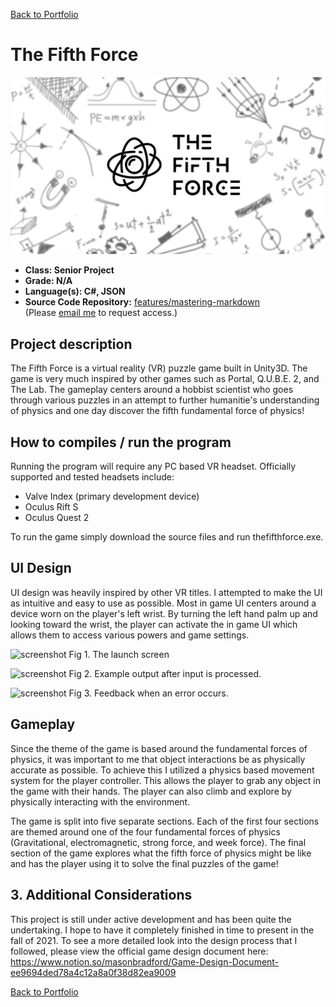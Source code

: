 [Back to Portfolio](./)

The Fifth Force
===============
![titleArt](images/TFFLogo.png)
-   **Class: Senior Project** 
-   **Grade: N/A**
-   **Language(s): C#, JSON**
-   **Source Code Repository:** [features/mastering-markdown](https://guides.github.com/features/mastering-markdown/)  
    (Please [email me](mailto:example@csustudent.net?subject=GitHub%20Access) to request access.)

## Project description

The Fifth Force is a virtual reality (VR) puzzle game built in Unity3D. The game is very much inspired by other games such as Portal, Q.U.B.E. 2, and The Lab. The gameplay centers around a hobbist scientist who goes through various puzzles in an attempt to further humanitie's understanding of physics and one day discover the fifth fundamental force of physics!

## How to compiles / run the program

Running the program will require any PC based VR headset. Officially supported and tested headsets include:
- Valve Index (primary development device)
- Oculus Rift S
- Oculus Quest 2

To run the game simply download the source files and run thefifthforce.exe.

## UI Design

UI design was heavily inspired by other VR titles. I attempted to make the UI as intuitive and easy to use as possible. Most in game UI centers around a device worn on the player's left wrist. By turning the left hand palm up and looking toward the wrist, the player can activate the in game UI which allows them to access various powers and game settings.

![screenshot](images/dummy_thumbnail.jpg)
Fig 1. The launch screen

![screenshot](images/dummy_thumbnail.jpg)
Fig 2. Example output after input is processed.

![screenshot](images/dummy_thumbnail.jpg)
Fig 3. Feedback when an error occurs.

## Gameplay 

Since the theme of the game is based around the fundamental forces of physics, it was important to me that object interactions be as physically accurate as possible. To achieve this I utilized a physics based movement system for the player controller. This allows the player to grab any object in the game with their hands. The player can also climb and explore by physically interacting with the environment. 

The game is split into five separate sections. Each of the first four sections are themed around one of the four fundamental forces of physics (Gravitational, electromagnetic, strong force, and week force). The final section of the game explores what the fifth force of physics might be like and has the player using it to solve the final puzzles of the game!

## 3. Additional Considerations

This project is still under active development and has been quite the undertaking. I hope to have it completely finished in time to present in the fall of 2021. To see a more detailed look into the design process that I followed, please view the official game design document here: https://www.notion.so/masonbradford/Game-Design-Document-ee9694ded78a4c12a8a0f38d82ea9009


[Back to Portfolio](./)